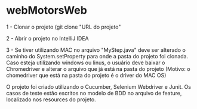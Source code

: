 # webMotorsWeb

1 - Clonar o projeto (git clone "URL do projeto"
<p>2 - Abrir o projeto no IntelliJ IDEA</p>
3 - Se tiver utilizando MAC no arquivo "MyStep.java" deve ser alterado o caminho do System.setProperty para onde a pasta do projeto foi clonada. Caso esteja utilizando windows ou linus, o usuário deve baixar o Chromedriver e alterar o arquivo que já está na pasta do projeto (Motivo: o chomedriver que está na pasta do projeto é o driver do MAC OS)

<p>O projeto foi criado utilizando o Cucumber, Selenium  Webdriver e Junit. Os casos de teste estão escritos no modelo de BDD no arquivo de feature, localizado nos resources do projeto.</p>
